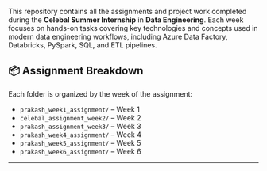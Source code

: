 This repository contains all the assignments and project work completed during the **Celebal Summer Internship** in **Data Engineering**.
Each week focuses on hands-on tasks covering key technologies and concepts used in modern data engineering workflows, including Azure Data Factory, Databricks, PySpark, SQL, and ETL pipelines.


## 📦 Assignment Breakdown

Each folder is organized by the week of the assignment:
- `prakash_week1_assignment/` – Week 1
- `celebal_assignment_week2/` – Week 2
- `prakash_assignment_week3/` – Week 3
- `prakash_week4_assignment/` – Week 4
- `prakash_week5_assignment/` – Week 5
- `prakash_week6_assignment/` – Week 6

---

